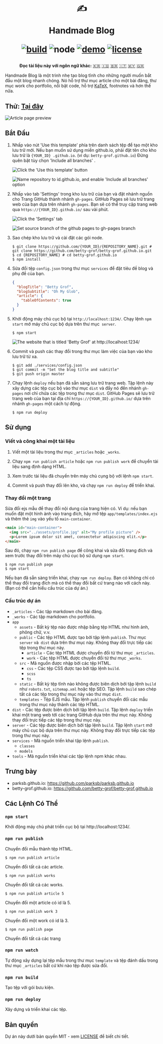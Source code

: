 <div align="center">
  <h1>

  ✍️

  Handmade Blog

  [![build](https://img.shields.io/github/workflow/status/ParkSB/handmade-blog/Node%20CI/master?style=flat-square)](https://github.com/ParkSB/handmade-blog/actions?query=workflow%3A%22Node+CI%22) ![node](https://img.shields.io/badge/node-%3E%3D%2010.0-brightgreen?style=flat-square) [![demo](https://img.shields.io/netlify/3f01acb3-1107-470a-914f-90d100b87d85?label=demo&style=flat-square)](https://handmade-blog.netlify.com/) [![license](https://img.shields.io/github/license/ParkSB/handmade-blog?style=flat-square)](LICENSE)

  </h1>
  
  <strong>Đọc tài liệu này với ngôn ngữ khác:</strong> [:kr:](README-KO.md) [:indonesia:](README-ID.md) [:brazil:](README-PT-BR.md) [:it:](README-IT.md) [:malaysia:](README-MS.md) [:greece:](README-EL.md)
</div>

Handmade Blog là một trình nhẹ tạo blog tĩnh cho những người muốn bắt đầu một blog nhanh chóng. Nó hỗ trợ thư mục article cho một bài đăng, thư mục work cho portfolio, nổi bật code, hỗ trợ [KaTeX](https://katex.org/), footnotes và hơn thế nữa.

## Thử: [Tại đây](https://handmade-blog.netlify.com/)

![Article page preview](https://user-images.githubusercontent.com/6410412/74097056-be43d100-4b4a-11ea-806b-7bd263d7f623.png)

## Bắt Đầu

1. Nhấp vào nút 'Use this template' phía trên danh sách tệp để tạo một kho lưu trữ mới. Nếu bạn muốn sử dụng miền github.io, phải đặt tên cho kho lưu trữ là `{YOUR_ID} .github.io`. (ví dụ: `betty-grof.github.io`) Đừng quên bật tùy chọn 'Include all branches' .

    ![Click the 'Use this template' button](https://user-images.githubusercontent.com/6410412/93741226-f524ae00-fc26-11ea-8f88-ba634d2de66b.png)

    ![Name repository to id.github.io, and enable 'Include all branches' option](https://user-images.githubusercontent.com/6410412/93741223-f48c1780-fc26-11ea-9980-8911e531a29c.png)

2. Nhấp vào tab 'Settings' trong kho lưu trữ của bạn và đặt nhánh nguồn cho Trang GitHub thành nhánh `gh-pages`. GitHub Pages sẽ lưu trữ trang web của bạn dựa trên nhánh `gh-pages`. Bạn sẽ có thể truy cập trang web qua `https://{YOUR_ID}.github.io/` sau vài phút.

    ![Click the 'Settings' tab](https://user-images.githubusercontent.com/6410412/93750006-d11c9900-fc35-11ea-9ac1-4f92216f28f9.png)

    ![Set source branch of the github pages to gh-pages branch](https://user-images.githubusercontent.com/6410412/93741218-f2c25400-fc26-11ea-9e30-eddb9a2a3b3f.png)

3. Sao chép kho lưu trữ và cài đặt các gói node.

    ```shell script
    $ git clone https://github.com/{YOUR_ID}/{REPOSITORY_NAME}.git # git clone https://github.com/betty-grof/betty-grof.github.io.git
    $ cd {REPOSITORY_NAME} # cd betty-grof.github.io
    $ npm install
    ```

4. Sửa đổi tệp `config.json` trong thư mục `services` để đặt tiêu đề blog và phụ đề của bạn.

    ```json
    {
      "blogTitle": "Betty Grof",
      "blogSubtitle": "Oh My Glob",
      "article": {
        "tableOfContents": true 
      }
    }
    ```

5. Khởi động máy chủ cục bộ tại `http://localhost:1234/`. Chạy lệnh `npm start` mở máy chủ cục bộ dựa trên thư mục` server`.

    ```shell script
    $ npm start
    ```
   
    ![The website that is titled 'Betty Grof' at http://localhost:1234/](https://user-images.githubusercontent.com/6410412/93754683-155f6780-fc3d-11ea-99de-92c747c103f9.png)
    
6. Commit và push các thay đổi trong thư mục làm việc của bạn vào kho lưu trữ từ xa.

   ```shell script
   $ git add ./services/config.json
   $ git commit -m "Set the blog title and subtitle"
   $ git push origin master
   ```

7. Chạy lệnh `deploy` nếu bạn đã sẵn sàng lưu trữ trang web. Tập lệnh này xây dựng các tệp cục bộ vào thư mục `dist` và đẩy nó đến nhánh `gh-pages` nơi chỉ chứa các tệp trong thư mục `dist`. GitHub Pages sẽ lưu trữ trang web của bạn tại địa chỉ `https://{YOUR_ID}.github.io/` dựa trên nhánh `gh-pages` một cách tự động.

    ```shell script
    $ npm run deploy
    ```

## Sử dụng

### Viết và công khai một tài liệu

1. Viết một tài liệu trong thư mục `_articles` hoặc `_works`.

1. Chạy `npm run publish article` hoặc `npm run publish work` để chuyển tài liệu sang định dạng HTML.

1. Xem trước tài liệu đã chuyển trên máy chủ cụng bộ với lệnh `npm start`.

1. Commit và push thay đổi lên kho, và chạy `npm run deploy` để triển khai.

### Thay đổi một trang

Sửa đổi ejs mẫu để thay đổi nội dung của trang hiện có. Ví dụ: nếu bạn muốn đặt một hình ảnh vào trang đích, hãy mở tệp `app/templates/index.ejs` và thêm thẻ `img` vào yếu tố `main-container`.

```html
<main id="main-container">
  <img src="../assets/profile.jpg" alt="My profile picture" />
  <p>Lorem ipsum dolor sit amet, consectetur adipiscing elit.</p>
</main>
```

Sau đó, chạy `npm run publish page` để công khai và sửa đổi trang đích và xem trước thay đổi trên máy chủ cục bộ sử dụng `npm start`.

```shell script
$ npm run publish page
$ npm start
```

Nếu bạn đã sẵn sàng triển khai, chạy `npm run deploy`. Bạn có không chỉ có thể thay đổi trang đích mà có thể thay đổi bất cứ trang nào với cách này. (Bạn có thể cần hiểu cấu trúc của dự án.)

### Cấu trúc dự án

* `_articles` - Các tập markdown cho bài đăng.
* `_works` - Các tập markdown cho portfolio.
* `app`
  * `assets` - Bất kỳ tệp nào được nhập bằng tệp HTML như hình ảnh, phông chữ, v.v.
  * `public` - Các tệp HTML được tạo bởi tập lệnh `publish`. Thư mục `server` và` dist` dựa trên thư mục này. Không thay đổi trực tiếp các tệp trong thư mục này.
    * `article` - Các tệp HTML được chuyển đổi từ thư mục `_articles`.
    * `work` - Các tệp HTML được chuyển đổi từ thư mục `_works`.
  * `src` - Mã nguồn được nhập bởi các tệp HTML.
    * `css` - Các tệp CSS được tạo bởi tập lệnh `build`.
    * `scss`
    * `ts`
  * `static` - Bất kỳ tệp tĩnh nào không được biên dịch bởi tập lệnh `build` như `robots.txt`, `sitemap.xml` hoặc tệp SEO. Tập lệnh `build` sao chép tất cả các tệp trong thư mục này vào thư mục `dist`.
  * `templates` - Tệp EJS mẫu. Tập lệnh `publish` chuyển đổi các mẫu trong thư mục này thành các tệp HTML.
* `dist` - Các tệp được biên dịch bởi tập lệnh `build`. Tập lệnh `deploy` triển khai một trang web tới các trang GitHub dựa trên thư mục này. Không thay đổi trực tiếp các tệp trong thư mục này.
* `server` - Các tệp được biên dịch bởi tập lệnh `build`. Tập lệnh `start` mở máy chủ cục bộ dựa trên thư mục này. Không thay đổi trực tiếp các tệp trong thư mục này.
* `services` - Mã nguồn triển khai tập lệnh `publish`.
  * `classes`
  * `models`
* `tools` - Mã nguồn triển khai các tập lệnh npm khác nhau.

## Trưng bày

* parksb.github.io: https://github.com/parksb/parksb.github.io
* betty-grof.github.io: https://github.com/betty-grof/betty-grof.github.io

## Các Lệnh Có Thể

### `npm start`

Khởi động máy chủ phát triển cục bộ tại http://localhost:1234/.

### `npm run publish`

Chuyển đổi mẫu thành tệp HTML.

```shell script
$ npm run publish article
```

Chuyển đổi tất cả các article.

```shell script
$ npm run publish works
```

Chuyển đổi tất cả các works.

```shell script
$ npm run publish article 5
```

Chuyển đổi một article có id là 5.

```shell script
$ npm run publish work 3
```

Chuyển đổi một work có id là 3.

```shell script
$ npm run publish page
```

Chuyển đổi tất cả các trang

### `npm run watch`

Tự động xây dựng lại tệp mẫu trong thư mục `template` và tệp đánh dấu trong thư mục `_articles` bất cứ khi nào tệp được sửa đổi.

### `npm run build`

Tạo tệp với gói bưu kiện.

### `npm run deploy`

Xây dựng và triển khai các tệp.

## Bản quyền

Dự án này dưới bản quyền MIT - xem [LICENSE](LICENSE) để biết chi tiết.
